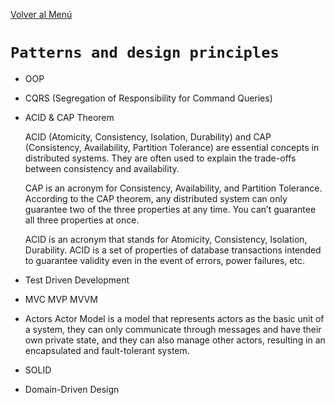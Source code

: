 [Volver al Menú](./root.md)

# `Patterns and design principles`

- OOP
- CQRS (Segregation of Responsibility for Command Queries)
- ACID & CAP Theorem

  ACID (Atomicity, Consistency, Isolation, Durability) and CAP (Consistency, Availability, Partition Tolerance) are essential concepts in distributed systems. They are often used to explain the trade-offs between consistency and availability.

  CAP is an acronym for Consistency, Availability, and Partition Tolerance. According to the CAP theorem, any distributed system can only guarantee two of the three properties at any time. You can’t guarantee all three properties at once.

  ACID is an acronym that stands for Atomicity, Consistency, Isolation, Durability. ACID is a set of properties of database transactions intended to guarantee validity even in the event of errors, power failures, etc.

- Test Driven Development
- MVC MVP MVVM
- Actors
  Actor Model is a model that represents actors as the basic unit of a system, they can only communicate through messages and have their own private state, and they can also manage other actors, resulting in an encapsulated and fault-tolerant system.
- SOLID
- Domain-Driven Design

